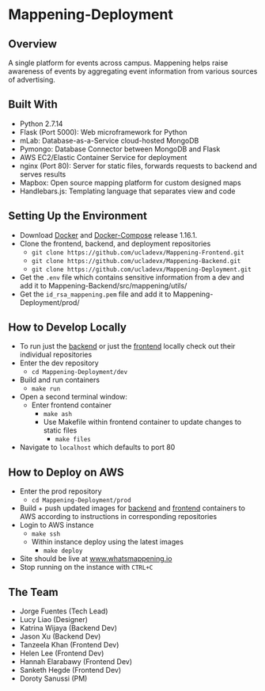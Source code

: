 # Mappening-Deployment

## Overview
A single platform for events across campus. Mappening helps raise awareness of events by aggregating event information from various sources of advertising.

## Built With
- Python 2.7.14
- Flask (Port 5000): Web microframework for Python
- mLab: Database-as-a-Service cloud-hosted MongoDB
- Pymongo: Database Connector between MongoDB and Flask
- AWS EC2/Elastic Container Service for deployment
- nginx (Port 80): Server for static files, forwards requests to backend and serves results
- Mapbox: Open source mapping platform for custom designed maps
- Handlebars.js: Templating language that separates view and code

## Setting Up the Environment
- Download [Docker](https://www.docker.com) and [Docker-Compose](https://github.com/docker/compose/releases) release 1.16.1.
- Clone the frontend, backend, and deployment repositories
  - `git clone https://github.com/ucladevx/Mappening-Frontend.git`
  - `git clone https://github.com/ucladevx/Mappening-Backend.git`
  - `git clone https://github.com/ucladevx/Mappening-Deployment.git`
- Get the `.env` file which contains sensitive information from a dev and add it to Mappening-Backend/src/mappening/utils/
- Get the `id_rsa_mappening.pem` file and add it to Mappening-Deployment/prod/

## How to Develop Locally
- To run just the [backend](https://github.com/ucladevx/Mappening-Backend) or just the [frontend](https://github.com/ucladevx/Mappening-Frontend) locally check out their individual repositories
- Enter the dev repository
  - `cd Mappening-Deployment/dev`
- Build and run containers
  - `make run`
- Open a second terminal window:
  - Enter frontend container
    - `make ash`
    - Use Makefile within frontend container to update changes to static files
      - `make files`
- Navigate to `localhost` which defaults to port 80

## How to Deploy on AWS
- Enter the prod repository
  - `cd Mappening-Deployment/prod`
- Build + push updated images for [backend](https://github.com/ucladevx/Mappening-Backend) and [frontend](https://github.com/ucladevx/Mappening-Frontend) containers to AWS according to instructions in corresponding repositories
- Login to AWS instance
  - `make ssh`
  - Within instance deploy using the latest images
    - `make deploy`
- Site should be live at www.whatsmappening.io
- Stop running on the instance with `CTRL+C`

## The Team
  - Jorge Fuentes (Tech Lead)
  - Lucy Liao (Designer)
  - Katrina Wijaya (Backend Dev)
  - Jason Xu (Backend Dev)
  - Tanzeela Khan (Frontend Dev)
  - Helen Lee (Frontend Dev)
  - Hannah Elarabawy (Frontend Dev)
  - Sanketh Hegde (Frontend Dev)
  - Doroty Sanussi (PM)
